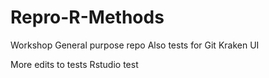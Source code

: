 # Repro-R-Methods
 Workshop General purpose repo
 Also tests for Git Kraken UI
 


 More edits to tests
Rstudio test
